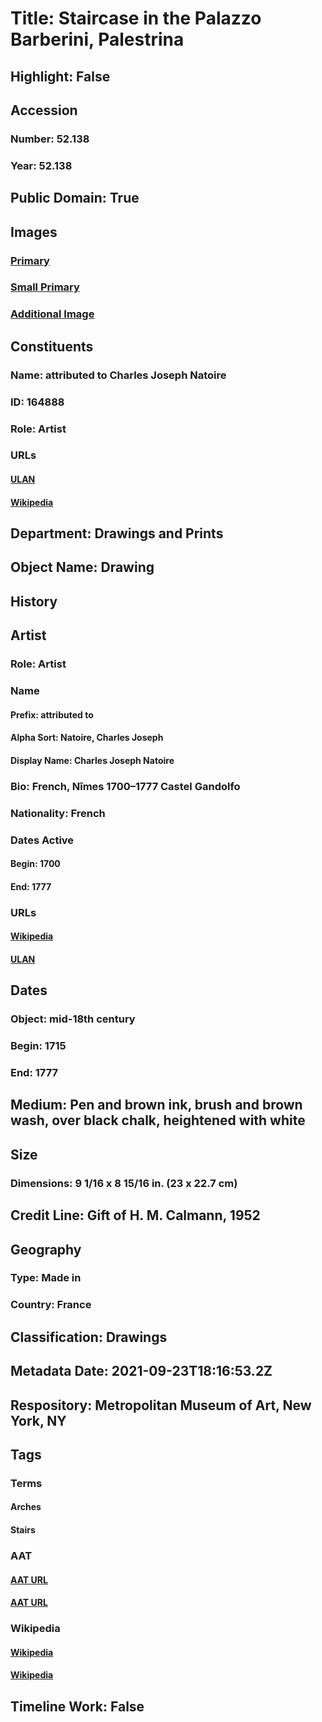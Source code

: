 # Title: Staircase in the Palazzo Barberini, Palestrina
## Highlight: False
## Accession
### Number: 52.138
### Year: 52.138
## Public Domain: True
## Images
### [Primary](https://images.metmuseum.org/CRDImages/dp/original/DP807798.jpg)
### [Small Primary](https://images.metmuseum.org/CRDImages/dp/web-large/DP807798.jpg)
### [Additional Image](https://images.metmuseum.org/CRDImages/dp/original/52.138.jpg)
## Constituents
### Name: attributed to Charles Joseph Natoire
### ID: 164888
### Role: Artist
### URLs
#### [ULAN](http://vocab.getty.edu/page/ulan/500004884)
#### [Wikipedia](https://www.wikidata.org/wiki/Q860154)
## Department: Drawings and Prints
## Object Name: Drawing
## History
## Artist
### Role: Artist
### Name
#### Prefix: attributed to
#### Alpha Sort: Natoire, Charles Joseph
#### Display Name: Charles Joseph Natoire
### Bio: French, Nîmes 1700–1777 Castel Gandolfo
### Nationality: French
### Dates Active
#### Begin: 1700
#### End: 1777
### URLs
#### [Wikipedia](https://www.wikidata.org/wiki/Q860154)
#### [ULAN](http://vocab.getty.edu/page/ulan/500004884)
## Dates
### Object: mid-18th century
### Begin: 1715
### End: 1777
## Medium: Pen and brown ink, brush and brown wash, over black chalk, heightened with white
## Size
### Dimensions: 9 1/16 x 8 15/16 in.  (23 x 22.7 cm)
## Credit Line: Gift of H. M. Calmann, 1952
## Geography
### Type: Made in
### Country: France
## Classification: Drawings
## Metadata Date: 2021-09-23T18:16:53.2Z
## Respository: Metropolitan Museum of Art, New York, NY
## Tags
### Terms
#### Arches
#### Stairs
### AAT
#### [AAT URL](http://vocab.getty.edu/page/aat/300001062)
#### [AAT URL](http://vocab.getty.edu/page/aat/300003228)
### Wikipedia
#### [Wikipedia]()
#### [Wikipedia]()
## Timeline Work: False
